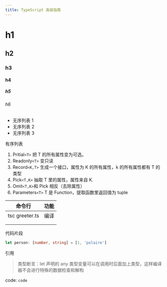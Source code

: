 ```yaml
---
title: TypeScript 高级指南
---
```


# h1

## h2

### h3

#### h4

##### h5

###### h6

- 无序列表 1
- 无序列表 2
- 无序列表 3

有序列表

1. Pritial`<T>` 把 T 的所有属性变为可选。
2. Readonly`<T>` 变只读
3. Record`<K,T>` 生成一个接口，属性为 K 的所有属性，k 的所有属性都有 T 的类型
4. Pick`<T,K>` 抽取 T 里的属性，属性来自 K.
5. Omit`<T,K>`和 Pick 相反（去除属性）
6. Parameters`<T>` T 是 Function，提取函数里返回值为 tuple

| 命令行         | 功能 |
| -------------- | ---- |
| tsc greeter.ts | 编译 |
|                |      |
|                |      |

代码片段

```typescript
let person: [number, string] = [1, 'polaire']
```

引用

> 类型断言：let 声明的 any 类型变量可以在调用时后面加上类型，这样编译器不会进行特殊的数据检查和解构

code: `code`
